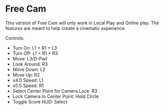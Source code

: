 # Free Cam
This version of Free Cam will only work in Local Play and Online play.
The features are meant to help create a cinematic experience.

Controls:
 - Turn On: L1 + R1 + L3
 - Turn Off: L1 + R1 + R3
 - Move: L3/D-Pad
 - Look Around: R3
 - Move Down: L2
 - Move Up: R2
 - x4.0 Speed: L1
 - x0.5 Speed: R1
 - Select Center Point for Camera Lock: R3
 - Lock Camera to Center Point: Hold Circle
 - Toggle Score HUD: Select